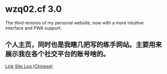# wzq02.cf 3.0
The third revision of my personal website, now with a more intuitive interface and PWA support.
## 个人主页，同时也是我瞎几把写的练手网站。主要用来展示我在各个社交平台的账号啥的。

[Link](https://wzq02.cf/)
[Site Log (Chinese)](https://wzq02.cf/log.html)